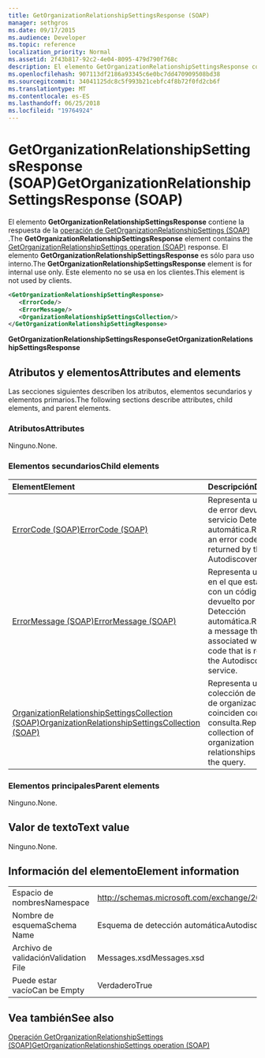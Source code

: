 ```yaml
---
title: GetOrganizationRelationshipSettingsResponse (SOAP)
manager: sethgros
ms.date: 09/17/2015
ms.audience: Developer
ms.topic: reference
localization_priority: Normal
ms.assetid: 2f43b817-92c2-4e04-8095-479d790f768c
description: El elemento GetOrganizationRelationshipSettingsResponse contiene la respuesta de la operación (SOAP) GetOrganizationRelationshipSettings. El elemento GetOrganizationRelationshipSettingsResponse es sólo para uso interno. Este elemento no se usa en los clientes.
ms.openlocfilehash: 907113df2186a93345c6e0bc7dd470909508bd38
ms.sourcegitcommit: 34041125dc8c5f993b21cebfc4f8b72f0fd2cb6f
ms.translationtype: MT
ms.contentlocale: es-ES
ms.lasthandoff: 06/25/2018
ms.locfileid: "19764924"
---
```

# <a name="getorganizationrelationshipsettingsresponse-soap"></a><span data-ttu-id="8dd8b-105">GetOrganizationRelationshipSettingsResponse (SOAP)</span><span class="sxs-lookup"><span data-stu-id="8dd8b-105">GetOrganizationRelationshipSettingsResponse (SOAP)</span></span>

<span data-ttu-id="8dd8b-106">El elemento **GetOrganizationRelationshipSettingsResponse** contiene la respuesta de la [operación de GetOrganizationRelationshipSettings (SOAP)](getorganizationrelationshipsettings-operation-soap.md) .</span><span class="sxs-lookup"><span data-stu-id="8dd8b-106">The **GetOrganizationRelationshipSettingsResponse** element contains the [GetOrganizationRelationshipSettings operation (SOAP)](getorganizationrelationshipsettings-operation-soap.md) response.</span></span> <span data-ttu-id="8dd8b-107">El elemento **GetOrganizationRelationshipSettingsResponse** es sólo para uso interno.</span><span class="sxs-lookup"><span data-stu-id="8dd8b-107">The **GetOrganizationRelationshipSettingsResponse** element is for internal use only.</span></span> <span data-ttu-id="8dd8b-108">Este elemento no se usa en los clientes.</span><span class="sxs-lookup"><span data-stu-id="8dd8b-108">This element is not used by clients.</span></span> 
  
```XML
<GetOrganizationRelationshipSettingResponse>
   <ErrorCode/>
   <ErrorMessage/>
   <OrganizationRelationshipSettingsCollection/>
</GetOrganizationRelationshipSettingResponse>
```

 <span data-ttu-id="8dd8b-109">**GetOrganizationRelationshipSettingsResponse**</span><span class="sxs-lookup"><span data-stu-id="8dd8b-109">**GetOrganizationRelationshipSettingsResponse**</span></span>
## <a name="attributes-and-elements"></a><span data-ttu-id="8dd8b-110">Atributos y elementos</span><span class="sxs-lookup"><span data-stu-id="8dd8b-110">Attributes and elements</span></span>

<span data-ttu-id="8dd8b-111">Las secciones siguientes describen los atributos, elementos secundarios y elementos primarios.</span><span class="sxs-lookup"><span data-stu-id="8dd8b-111">The following sections describe attributes, child elements, and parent elements.</span></span>
  
### <a name="attributes"></a><span data-ttu-id="8dd8b-112">Atributos</span><span class="sxs-lookup"><span data-stu-id="8dd8b-112">Attributes</span></span>

<span data-ttu-id="8dd8b-113">Ninguno.</span><span class="sxs-lookup"><span data-stu-id="8dd8b-113">None.</span></span>
  
### <a name="child-elements"></a><span data-ttu-id="8dd8b-114">Elementos secundarios</span><span class="sxs-lookup"><span data-stu-id="8dd8b-114">Child elements</span></span>

|<span data-ttu-id="8dd8b-115">**Element**</span><span class="sxs-lookup"><span data-stu-id="8dd8b-115">**Element**</span></span>|<span data-ttu-id="8dd8b-116">**Descripción**</span><span class="sxs-lookup"><span data-stu-id="8dd8b-116">**Description**</span></span>|
|:-----|:-----|
|[<span data-ttu-id="8dd8b-117">ErrorCode (SOAP)</span><span class="sxs-lookup"><span data-stu-id="8dd8b-117">ErrorCode (SOAP)</span></span>](errorcode-soap.md) <br/> |<span data-ttu-id="8dd8b-118">Representa un código de error devuelto por el servicio Detección automática.</span><span class="sxs-lookup"><span data-stu-id="8dd8b-118">Represents an error code that is returned by the Autodiscover service.</span></span>  <br/> |
|[<span data-ttu-id="8dd8b-119">ErrorMessage (SOAP)</span><span class="sxs-lookup"><span data-stu-id="8dd8b-119">ErrorMessage (SOAP)</span></span>](errormessage-soap.md) <br/> |<span data-ttu-id="8dd8b-120">Representa un mensaje en el que está asociado con un código de error devuelto por el servicio Detección automática.</span><span class="sxs-lookup"><span data-stu-id="8dd8b-120">Represents a message that is associated with an error code that is returned by the Autodiscover service.</span></span>  <br/> |
|[<span data-ttu-id="8dd8b-121">OrganizationRelationshipSettingsCollection (SOAP)</span><span class="sxs-lookup"><span data-stu-id="8dd8b-121">OrganizationRelationshipSettingsCollection (SOAP)</span></span>](organizationrelationshipsettingscollection-soap.md) <br/> |<span data-ttu-id="8dd8b-122">Representa una colección de relaciones de organización que coinciden con la consulta.</span><span class="sxs-lookup"><span data-stu-id="8dd8b-122">Represents a collection of organization relationships that match the query.</span></span>  <br/> |
   
### <a name="parent-elements"></a><span data-ttu-id="8dd8b-123">Elementos principales</span><span class="sxs-lookup"><span data-stu-id="8dd8b-123">Parent elements</span></span>

<span data-ttu-id="8dd8b-124">Ninguno.</span><span class="sxs-lookup"><span data-stu-id="8dd8b-124">None.</span></span>
  
## <a name="text-value"></a><span data-ttu-id="8dd8b-125">Valor de texto</span><span class="sxs-lookup"><span data-stu-id="8dd8b-125">Text value</span></span>

<span data-ttu-id="8dd8b-126">Ninguno.</span><span class="sxs-lookup"><span data-stu-id="8dd8b-126">None.</span></span>
  
## <a name="element-information"></a><span data-ttu-id="8dd8b-127">Información del elemento</span><span class="sxs-lookup"><span data-stu-id="8dd8b-127">Element information</span></span>

|||
|:-----|:-----|
|<span data-ttu-id="8dd8b-128">Espacio de nombres</span><span class="sxs-lookup"><span data-stu-id="8dd8b-128">Namespace</span></span>  <br/> |http://schemas.microsoft.com/exchange/2010/Autodiscover  <br/> |
|<span data-ttu-id="8dd8b-129">Nombre de esquema</span><span class="sxs-lookup"><span data-stu-id="8dd8b-129">Schema Name</span></span>  <br/> |<span data-ttu-id="8dd8b-130">Esquema de detección automática</span><span class="sxs-lookup"><span data-stu-id="8dd8b-130">Autodiscover schema</span></span>  <br/> |
|<span data-ttu-id="8dd8b-131">Archivo de validación</span><span class="sxs-lookup"><span data-stu-id="8dd8b-131">Validation File</span></span>  <br/> |<span data-ttu-id="8dd8b-132">Messages.xsd</span><span class="sxs-lookup"><span data-stu-id="8dd8b-132">Messages.xsd</span></span>  <br/> |
|<span data-ttu-id="8dd8b-133">Puede estar vacío</span><span class="sxs-lookup"><span data-stu-id="8dd8b-133">Can be Empty</span></span>  <br/> |<span data-ttu-id="8dd8b-134">Verdadero</span><span class="sxs-lookup"><span data-stu-id="8dd8b-134">True</span></span>  <br/> |
   
## <a name="see-also"></a><span data-ttu-id="8dd8b-135">Vea también</span><span class="sxs-lookup"><span data-stu-id="8dd8b-135">See also</span></span>



[<span data-ttu-id="8dd8b-136">Operación GetOrganizationRelationshipSettings (SOAP)</span><span class="sxs-lookup"><span data-stu-id="8dd8b-136">GetOrganizationRelationshipSettings operation (SOAP)</span></span>](getorganizationrelationshipsettings-operation-soap.md)

